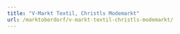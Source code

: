 ```yaml
---
title: "V-Markt Textil, Christls Modemarkt"
url: /marktoberdorf/v-markt-textil-christls-modemarkt/
---
```


